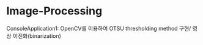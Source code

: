 # Image-Processing

ConsoleApplication1: OpenCV를 이용하여 OTSU thresholding method 구현/ 영상 이진화(binarization)
